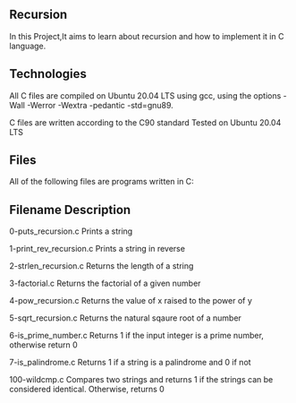 ## Recursion
In this Project,It aims to learn about recursion and how to implement it in C language.

## Technologies
All C files are compiled on Ubuntu 20.04 LTS using gcc, using the options -Wall -Werror -Wextra -pedantic -std=gnu89.

C files are written according to the C90 standard
Tested on Ubuntu 20.04 LTS

## Files
All of the following files are programs written in C:

## Filename	Description
0-puts_recursion.c	Prints a string

1-print_rev_recursion.c	Prints a string in reverse

2-strlen_recursion.c	Returns the length of a string

3-factorial.c	Returns the factorial of a given number

4-pow_recursion.c	Returns the value of x raised to the power of y

5-sqrt_recursion.c	Returns the natural sqaure root of a number

6-is_prime_number.c	Returns 1 if the input integer is a prime number, otherwise return 0

7-is_palindrome.c	Returns 1 if a string is a palindrome and 0 if not

100-wildcmp.c	Compares two strings and returns 1 if the strings can be considered identical. Otherwise, returns 0
